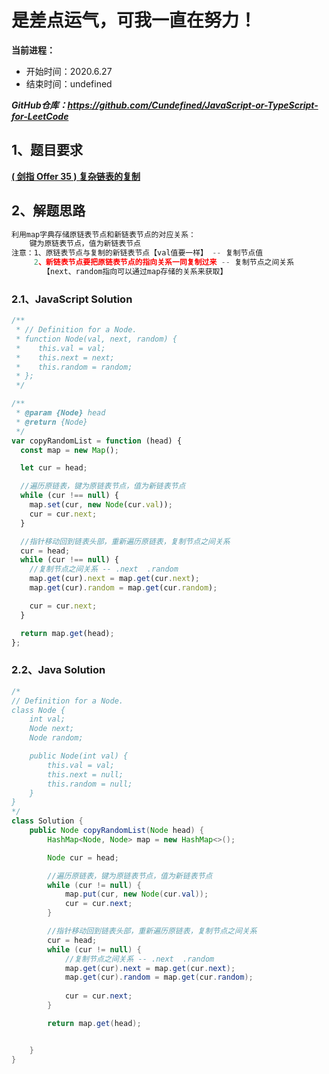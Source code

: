 ﻿# 是差点运气，可我一直在努力！
**当前进程：**

 - 开始时间：2020.6.27 
 - 结束时间：undefined

***GitHub仓库：https://github.com/Cundefined/JavaScript-or-TypeScript-for-LeetCode***



## 1、题目要求
[**( 剑指 Offer 35 )  复杂链表的复制**](https://leetcode-cn.com/problems/fu-za-lian-biao-de-fu-zhi-lcof/)
      


## 2、解题思路
```javascript
利用map字典存储原链表节点和新链表节点的对应关系：
    键为原链表节点，值为新链表节点
注意：1、原链表节点与复制的新链表节点【val值要一样】 -- 复制节点值
     2、新链表节点要把原链表节点的指向关系一同复制过来 -- 复制节点之间关系
       【next、random指向可以通过map存储的关系来获取】
```


### 2.1、JavaScript Solution

```javascript
/**
 * // Definition for a Node.
 * function Node(val, next, random) {
 *    this.val = val;
 *    this.next = next;
 *    this.random = random;
 * };
 */

/**
 * @param {Node} head
 * @return {Node}
 */
var copyRandomList = function (head) {
  const map = new Map();

  let cur = head;

  //遍历原链表，键为原链表节点，值为新链表节点
  while (cur !== null) {
    map.set(cur, new Node(cur.val));
    cur = cur.next;
  }

  //指针移动回到链表头部，重新遍历原链表，复制节点之间关系
  cur = head;
  while (cur !== null) {
    //复制节点之间关系 -- .next  .random
    map.get(cur).next = map.get(cur.next);
    map.get(cur).random = map.get(cur.random);

    cur = cur.next;
  }

  return map.get(head);
};

```

### 2.2、Java Solution

```java
/*
// Definition for a Node.
class Node {
    int val;
    Node next;
    Node random;

    public Node(int val) {
        this.val = val;
        this.next = null;
        this.random = null;
    }
}
*/
class Solution {
    public Node copyRandomList(Node head) {
        HashMap<Node, Node> map = new HashMap<>();

        Node cur = head;

        //遍历原链表，键为原链表节点，值为新链表节点
        while (cur != null) {
            map.put(cur, new Node(cur.val));
            cur = cur.next;
        }

        //指针移动回到链表头部，重新遍历原链表，复制节点之间关系
        cur = head;
        while (cur != null) {
            //复制节点之间关系 -- .next  .random
            map.get(cur).next = map.get(cur.next);
            map.get(cur).random = map.get(cur.random);
        
            cur = cur.next;
        }

        return map.get(head);


    }
}
```

